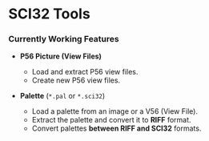 # SCI32 Tools

### Currently Working Features

- **P56 Picture (View Files)**
  - Load and extract P56 view files.
  - Create new P56 view files.

- **Palette** (`*.pal` or `*.sci32`)
  - Load a palette from an image or a V56 (View File).
  - Extract the palette and convert it to **RIFF** format.
  - Convert palettes **between RIFF and SCI32** formats.

